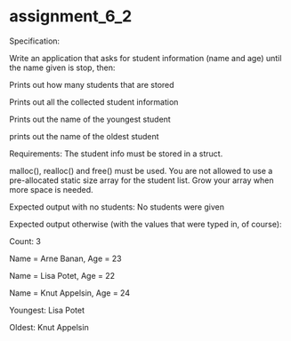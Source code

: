# assignment_6_2

Specification:

Write an application that asks for student information (name and age) until the name given is stop, then:

Prints out how many students that are stored

Prints out all the collected student information

Prints out the name of the youngest student

prints out the name of the oldest student

Requirements:
The student info must be stored in a struct.

malloc(), realloc() and free() must be used. You are not allowed to use a pre-allocated static size array for the student list. Grow your array when more space is needed.

Expected output with no students:
No students were given

Expected output otherwise (with the values that were typed in, of course):

Count: 3

Name = Arne Banan, Age = 23

Name = Lisa Potet, Age = 22

Name = Knut Appelsin, Age = 24

Youngest: Lisa Potet

Oldest: Knut Appelsin
